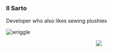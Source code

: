 ### Il Sarto

Developer who also likes sewing plushies

![wriggle](ezgif-1-c4e971309139.gif)

<div style="text-align:center">
<a href="https://github.com/anuraghazra/github-readme-stats"><img src="https://github-readme-stats.vercel.app/api/top-langs/?username=anuraghazra&layout=compact"></a>
</div>
